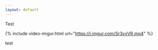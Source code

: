 ```yaml
---
layout: default
---
```


Test

{% include video-imgur.html url="https://i.imgur.com/Sr3yxVR.mp4" %}

test
